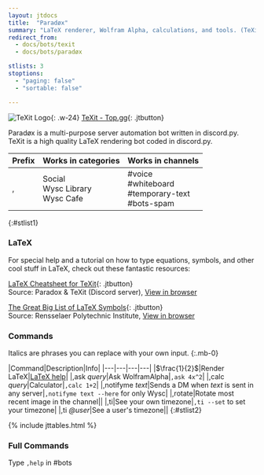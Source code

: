 ```yaml
---
layout: jtdocs
title:  "Paradøx"
summary: "LaTeX renderer, Wolfram Alpha, calculations, and tools. (TeXit)"
redirect_from:
  - docs/bots/texit
  - docs/bots/paradøx

stlists: 3
stoptions:
  - "paging: false"
  - "sortable: false"

---
```


![TeXit Logo](https://images.discordapp.net/avatars/510789298321096704/f250cb1254053fd8dc670562dc636356.png?size=512){: .w-24}
[TeXit - Top.gg](https://top.gg/bot/510789298321096704){: .jtbutton}

Paradøx is a multi-purpose server automation bot written in discord.py.
TeXit is a high quality LaTeX rendering bot coded in discord.py.

|Prefix|Works in categories|Works in channels|
|---|---|---|
|,|Social<br>Wysc Library<br>Wysc Cafe|#voice<br>#whiteboard<br>#temporary-text<br>#bots-spam|
{:#stlist1}


### LaTeX

For special help and a tutorial on how to type equations, symbols, and other cool stuff in LaTeX, check out these fantastic resources:


[LaTeX Cheatsheet for TeXit](/docs/assets/texit_cheatsheet_1.pdf){: .jtbutton}<br>
Source: Paradox & TeXit (Discord server), [View in browser](https://docs.google.com/viewerng/viewer?url=https://cdn.discordapp.com/attachments/554128715790155796/555351313836277781/texit_cheatsheet_1.pdf)

[The Great Big List of LaTeX Symbols](https://www.rpi.edu/dept/arc/training/latex/LaTeX_symbols.pdf){: .jtbutton}<br>
Source: Rensselaer Polytechnic Institute, [View in browser](https://docs.google.com/viewerng/viewer?url=https://www.rpi.edu/dept/arc/training/latex/LaTeX_symbols.pdf)



### Commands

Italics are phrases you can replace with your own input.
{:.mb-0}

|Command|Description|Info|
|---|---|---|---|
|$\frac{1}{2}$|Render LaTeX|[LaTeX help](#latex)|
|,ask *query*|Ask WolframAlpha|`,ask 4x^2`|
|,calc *query*|Calculator|`,calc 1+2`|
|,notifyme *text*|Sends a DM when *text* is sent in any server|`,notifyme text --here` for only Wysc|
|,rotate|Rotate most recent image in the channel||
|,ti|See your own timezone|`,ti --set` to set your timezone|
|,ti *@user*|See a user's timezone||
{:#stlist2}


{% include jttables.html %}


### Full Commands

Type `,help` in #bots
